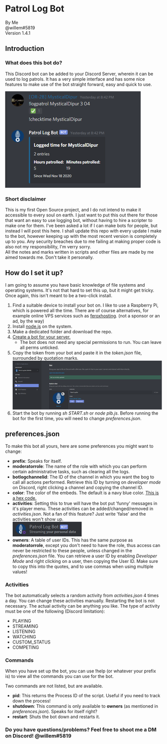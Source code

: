 # Patrol Log Bot

By Me  
@willem#5819  
Version 1.4.1
  
## Introduction
### What does this bot do?
This Discord bot can be added to your Discord Server, wherein it can be used to log patrols. It has a very simple interface and has some nice features to make use of the bot straight forward, easy and quick to use.  
  
![Small example](images/screenshot1.png)
### Short disclaimer
This is my first Open Source project, and I do not intend to make it accessible to every soul on earth. I just want to put this out there for those that want an easy to use logging bot, without having to hire a scripter to make one for them. I've been asked a lot if I can make bots for people, but instead I will post this here. I shall update this repo with every update I make to the bot, however keeping up with the most recent version is completely up to you. Any security breaches due to me failing at making proper code is also not my responsibility, I'm verry sorry.  
All the notes and marks written in scripts and other files are made by me aimed towards me. Don't take it personally.
  
## How do I set it up?
I am going to assume you have basic knowledge of file systems and operating systems. It's not that hard to set this up, but it might get tricky. Once again, this isn't meant to be a two-click install.
1. Find a suitable device to install your bot on. I like to use a Raspberry Pi, which is powered all the time. There are of course alternatives, for example online VPS services such as [feroxhosting](https://feroxhosting.nl/vps). (not a sponsor or an ad, by the way)
1. Install [node.js](https://nodejs.org/en/) on the system.
1. Make a dedicated folder and download the repo.
1. [Create a bot for your server.](https://discordpy.readthedocs.io/en/latest/discord.html)
    - The bot does not need any special permissions to run. You can leave all perms unticked.
1. Copy the token from your bot and paste it in the *token.json* file, surrounded by quotation marks.
![Token](images/screenshot2.png)
1. Start the bot by running *sh START.sh* or *node plb.js*. Before running the bot for the first time, you will need to change *preferences.json*.

## preferences.json
To make this bot all yours, here are some preferences you might want to change:
- **prefix**: Speaks for itself.
- **moderatorrole**: The name of the role with which you can perform certain administrative tasks, such as clearing all the logs.
- **botlogchannelid**: The ID of the channel in which you want the bog to call all actions performed. Retrieve this ID by turning on *developer mode* on Discord, right clicking a channel and copying the channel ID.
- **color**: The color of the embeds. The default is a navy blue color. [This is a hex code.](https://www.google.com/search?q=color+picker)
- **activities**: Setting this to true will have the bot put 'funny' messages in it's player menu. These activities can be added/changed/removed in *activities.json*. Not a fan of this feature? Just write 'false' and the activities won't show up.  
![](images/screenshot3.png)
- **owners**: A table of user IDs. This has the same purpose as **moderatorrole**, except you don't need to have the role, thus access can never be restricted to these people, unless changed in the *preferences.json* file. You can retrieve a user ID by enabling *Developer Mode* and right clicking on a user, then copying the User ID. Make sure to copy this into the quotes, and to use commas when using multiple values!

### Activities
The bot automatically selects a random activity from *activities.json* 4 times a day. You can change these activities manually. Restarting the bot is not necessary. The actual activity can be anything you like. The type of activity must be one of the following (Discord limitation):
- PLAYING
- STREAMING
- LISTENING
- WATCHING
- CUSTOM_STATUS
- COMPETING

### Commands
When you have set up the bot, you can use !help (or whatever your prefix is) to view all the commands you can use for the bot.  
  
Two commands are not listed, but are available.
- **pid**: This returns the Process ID of the script. Useful if you need to track down the process!
- **shutdown**: This command is only available to **owners** (as mentioned in *preferences.json*). Speaks for itself right?
- **restart**: Shuts the bot down and restarts it.

### Do you have questions/problems? Feel free to shoot me a DM on Discord! @willem#5819
